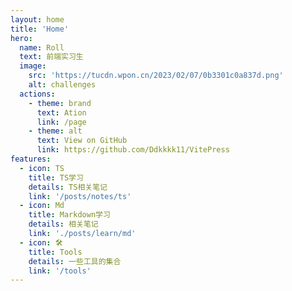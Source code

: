 ```yaml
---
layout: home
title: 'Home'
hero:
  name: Roll
  text: 前端实习生
  image:
    src: 'https://tucdn.wpon.cn/2023/02/07/0b3301c0a837d.png'
    alt: challenges
  actions:
    - theme: brand
      text: Ation
      link: /page
    - theme: alt
      text: View on GitHub
      link: https://github.com/Ddkkkk11/VitePress
features:
  - icon: TS
    title: TS学习
    details: TS相关笔记
    link: '/posts/notes/ts'
  - icon: Md
    title: Markdown学习
    details: 相关笔记
    link: './posts/learn/md'
  - icon: 🛠️
    title: Tools
    details: 一些工具的集合
    link: '/tools'
---
```

